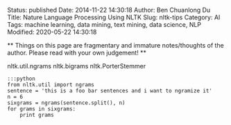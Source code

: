 Status: published
Date: 2014-11-22 14:30:18
Author: Ben Chuanlong Du
Title: Nature Language Processing Using NLTK
Slug: nltk-tips
Category: AI
Tags: machine learning, data mining, text mining, data science, NLP
Modified: 2020-05-22 14:30:18

**
Things on this page are
fragmentary and immature notes/thoughts of the author.
Please read with your own judgement!
**

nltk.util.ngrams
nltk.bigrams
nltk.PorterStemmer

    :::python
    from nltk.util import ngrams
    sentence = 'this is a foo bar sentences and i want to ngramize it'
    n = 6
    sixgrams = ngrams(sentence.split(), n)
    for grams in sixgrams:
        print grams

